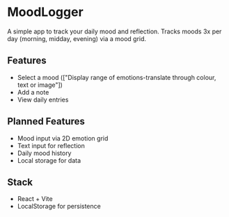 # MoodLogger

A simple app to track your daily mood and reflection.
Tracks moods 3x per day (morning, midday, evening) via a mood grid.

## Features

- Select a mood (["Display range of emotions-translate through colour, text or image"])
- Add a note
- View daily entries

## Planned Features

- Mood input via 2D emotion grid
- Text input for reflection
- Daily mood history
- Local storage for data

## Stack

- React + Vite
- LocalStorage for persistence
